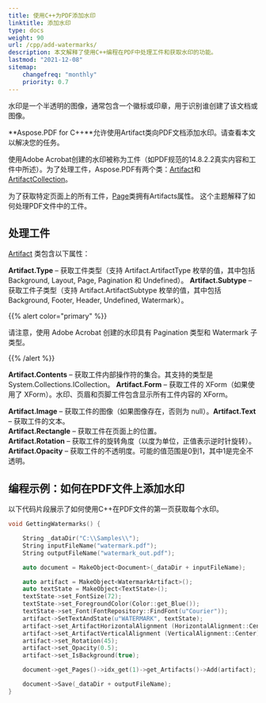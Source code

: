 ```yaml
---
title: 使用C++为PDF添加水印
linktitle: 添加水印
type: docs
weight: 90
url: /cpp/add-watermarks/
description: 本文解释了使用C++编程在PDF中处理工件和获取水印的功能。
lastmod: "2021-12-08"
sitemap:
    changefreq: "monthly"
    priority: 0.7
---
```


水印是一个半透明的图像，通常包含一个徽标或印章，用于识别谁创建了该文档或图像。

**Aspose.PDF for C++**允许使用Artifact类向PDF文档添加水印。请查看本文以解决您的任务。

使用Adobe Acrobat创建的水印被称为工件（如PDF规范的14.8.2.2真实内容和工件中所述）。为了处理工件，Aspose.PDF有两个类：[Artifact](https://reference.aspose.com/pdf/cpp/class/aspose.pdf.artifact)和[ArtifactCollection](https://reference.aspose.com/pdf/cpp/class/aspose.pdf.artifact_collection)。

为了获取特定页面上的所有工件，[Page](https://reference.aspose.com/pdf/cpp/class/aspose.pdf.page)类拥有Artifacts属性。 这个主题解释了如何处理PDF文件中的工件。

## 处理工件

[Artifact](https://reference.aspose.com/pdf/cpp/class/aspose.pdf.artifact) 类包含以下属性：

**Artifact.Type** – 获取工件类型（支持 Artifact.ArtifactType 枚举的值，其中包括 Background, Layout, Page, Pagination 和 Undefined）。
**Artifact.Subtype** – 获取工件子类型（支持 Artifact.ArtifactSubtype 枚举的值，其中包括 Background, Footer, Header, Undefined, Watermark）。

{{% alert color="primary" %}}

请注意，使用 Adobe Acrobat 创建的水印具有 Pagination 类型和 Watermark 子类型。

{{% /alert %}}

**Artifact.Contents** – 获取工件内部操作符的集合。其支持的类型是 System.Collections.ICollection。
**Artifact.Form** – 获取工件的 XForm（如果使用了 XForm）。水印、页眉和页脚工件包含显示所有工件内容的 XForm。

**Artifact.Image** – 获取工件的图像（如果图像存在，否则为 null）。**Artifact.Text** – 获取工件的文本。  
**Artifact.Rectangle** – 获取工件在页面上的位置。  
**Artifact.Rotation** – 获取工件的旋转角度（以度为单位，正值表示逆时针旋转）。  
**Artifact.Opacity** – 获取工件的不透明度。可能的值范围是0到1，其中1是完全不透明。

## 编程示例：如何在PDF文件上添加水印

以下代码片段展示了如何使用C++在PDF文件的第一页获取每个水印。

```cpp
void GettingWatermarks() {

    String _dataDir("C:\\Samples\\");
    String inputFileName("watermark.pdf");
    String outputFileName("watermark_out.pdf");

    auto document = MakeObject<Document>(_dataDir + inputFileName);

    auto artifact = MakeObject<WatermarkArtifact>();
    auto textState = MakeObject<TextState>();
    textState->set_FontSize(72);
    textState->set_ForegroundColor(Color::get_Blue());
    textState->set_Font(FontRepository::FindFont(u"Courier"));
    artifact->SetTextAndState(u"WATERMARK", textState);
    artifact->set_ArtifactHorizontalAlignment (HorizontalAlignment::Center);
    artifact->set_ArtifactVerticalAlignment (VerticalAlignment::Center);
    artifact->set_Rotation(45);
    artifact->set_Opacity(0.5);
    artifact->set_IsBackground(true);

    document->get_Pages()->idx_get(1)->get_Artifacts()->Add(artifact);

    document->Save(_dataDir + outputFileName);
}
```